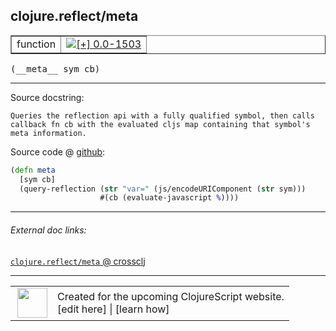 ## clojure.reflect/meta



 <table border="1">
<tr>
<td>function</td>
<td><a href="https://github.com/cljsinfo/cljs-api-docs/tree/0.0-1503"><img valign="middle" alt="[+] 0.0-1503" title="Added in 0.0-1503" src="https://img.shields.io/badge/+-0.0--1503-lightgrey.svg"></a> </td>
</tr>
</table>


 <samp>
(__meta__ sym cb)<br>
</samp>

---





Source docstring:

```
Queries the reflection api with a fully qualified symbol, then calls
callback fn cb with the evaluated cljs map containing that symbol's
meta information.
```


Source code @ [github](https://github.com/clojure/clojurescript/blob/r1.7.122/src/main/cljs/clojure/reflect.cljs#L25-L31):

```clj
(defn meta
  [sym cb]
  (query-reflection (str "var=" (js/encodeURIComponent (str sym)))
                    #(cb (evaluate-javascript %))))
```

<!--
Repo - tag - source tree - lines:

 <pre>
clojurescript @ r1.7.122
└── src
    └── main
        └── cljs
            └── clojure
                └── <ins>[reflect.cljs:25-31](https://github.com/clojure/clojurescript/blob/r1.7.122/src/main/cljs/clojure/reflect.cljs#L25-L31)</ins>
</pre>

-->

---



###### External doc links:

[`clojure.reflect/meta` @ crossclj](http://crossclj.info/fun/clojure.reflect.cljs/meta.html)<br>

---

 <table>
<tr><td>
<img valign="middle" align="right" width="48px" src="http://i.imgur.com/Hi20huC.png">
</td><td>
Created for the upcoming ClojureScript website.<br>
[edit here] | [learn how]
</td></tr></table>

[edit here]:https://github.com/cljsinfo/cljs-api-docs/blob/master/cljsdoc/clojure.reflect/meta.cljsdoc
[learn how]:https://github.com/cljsinfo/cljs-api-docs/wiki/cljsdoc-files

<!--

This information was too distracting to show to readers, but I'll leave it
commented here since it is helpful to:

- pretty-print the data used to generate this document
- and show how to retrieve that data



The API data for this symbol:

```clj
{:ns "clojure.reflect",
 :name "meta",
 :signature ["[sym cb]"],
 :history [["+" "0.0-1503"]],
 :type "function",
 :full-name-encode "clojure.reflect/meta",
 :source {:code "(defn meta\n  [sym cb]\n  (query-reflection (str \"var=\" (js/encodeURIComponent (str sym)))\n                    #(cb (evaluate-javascript %))))",
          :title "Source code",
          :repo "clojurescript",
          :tag "r1.7.122",
          :filename "src/main/cljs/clojure/reflect.cljs",
          :lines [25 31]},
 :full-name "clojure.reflect/meta",
 :docstring "Queries the reflection api with a fully qualified symbol, then calls\ncallback fn cb with the evaluated cljs map containing that symbol's\nmeta information."}

```

Retrieve the API data for this symbol:

```clj
;; from Clojure REPL
(require '[clojure.edn :as edn])
(-> (slurp "https://raw.githubusercontent.com/cljsinfo/cljs-api-docs/catalog/cljs-api.edn")
    (edn/read-string)
    (get-in [:symbols "clojure.reflect/meta"]))
```

-->
